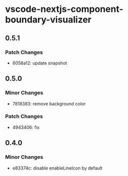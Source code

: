 # vscode-nextjs-component-boundary-visualizer

## 0.5.1

### Patch Changes

- 6058a12: update snapshot

## 0.5.0

### Minor Changes

- 7818383: remove background color

### Patch Changes

- 4943406: fix

## 0.4.0

### Minor Changes

- e83374c: disable enableLineIcon by default
